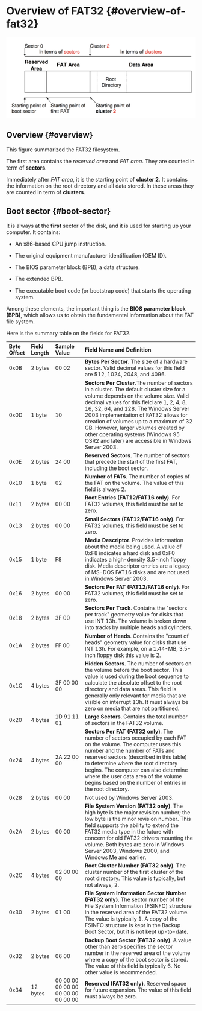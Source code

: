 # Overview of FAT32 {#overview-of-fat32}

![](assets/FATOverview.png)

## Overview {#overview}

This figure summarized the FAT32 filesystem.

The first area contains the _reserved area_ and _FAT area_. They are counted in term of **sectors**.

Immediately after _FAT area_, it is the starting point of **cluster 2**. It contains the information on the root directory and all data stored. In these areas they are counted in term of **clusters**.

## Boot sector {#boot-sector}

It is always at the **first** sector of the disk, and it is used for starting up your computer. It contains:

* An x86-based CPU jump instruction.

* The original equipment manufacturer identification \(OEM ID\).

* The BIOS parameter block \(BPB\), a data structure.

* The extended BPB.

* The executable boot code \(or bootstrap code\) that starts the operating system.

Among these elements, the important thing is the **BIOS parameter block \(BPB\)**, which allows us to obtain the fundamental information about the FAT file system.

Here is the summary table on the fields for FAT32.

| **Byte Offset** | **Field Length** | **Sample Value** | **Field Name and Definition** |
| :--- | :--- | :--- | :--- |
| 0x0B | 2 bytes | 00 02 | **Bytes Per Sector**. The size of a hardware sector. Valid decimal values for this field are 512, 1024, 2048, and 4096. |
| 0x0D | 1 byte | 10 | **Sectors Per Cluster**.The number of sectors in a cluster. The default cluster size for a volume depends on the volume size. Valid decimal values for this field are 1, 2, 4, 8, 16, 32, 64, and 128. The Windows Server 2003 implementation of FAT32 allows for creation of volumes up to a maximum of 32 GB. However, larger volumes created by other operating systems \(Windows 95 OSR2 and later\) are accessible in Windows Server 2003. |
| 0x0E | 2 bytes | 24 00 | **Reserved Sectors**. The number of sectors that precede the start of the first FAT, including the boot sector. |
| 0x10 | 1 byte | 02 | **Number of FATs**. The number of copies of the FAT on the volume. The value of this field is always 2. |
| 0x11 | 2 bytes | 00 00 | **Root Entries \(FAT12/FAT16 only\)**. For FAT32 volumes, this field must be set to zero. |
| 0x13 | 2 bytes | 00 00 | **Small Sectors \(FAT12/FAT16 only\)**. For FAT32 volumes, this field must be set to zero. |
| 0x15 | 1 byte | F8 | **Media Descriptor**. Provides information about the media being used. A value of 0xF8 indicates a hard disk and 0xF0 indicates a high-density 3.5-inch floppy disk. Media descriptor entries are a legacy of MS-DOS FAT16 disks and are not used in Windows Server 2003. |
| 0x16 | 2 bytes | 00 00 | **Sectors Per FAT \(FAT12/FAT16 only\)**. For FAT32 volumes, this field must be set to zero. |
| 0x18 | 2 bytes | 3F 00 | **Sectors Per Track**. Contains the "sectors per track" geometry value for disks that use INT 13h. The volume is broken down into tracks by multiple heads and cylinders. |
| 0x1A | 2 bytes | FF 00 | **Number of Heads**. Contains the "count of heads" geometry value for disks that use INT 13h. For example, on a 1.44-MB, 3.5-inch floppy disk this value is 2. |
| 0x1C | 4 bytes | 3F 00 00 00 | **Hidden Sectors**. The number of sectors on the volume before the boot sector. This value is used during the boot sequence to calculate the absolute offset to the root directory and data areas. This field is generally only relevant for media that are visible on interrupt 13h. It must always be zero on media that are not partitioned. |
| 0x20 | 4 bytes | 1D 91 11 01 | **Large Sectors**. Contains the total number of sectors in the FAT32 volume. |
| 0x24 | 4 bytes | 2A 22 00 00 | **Sectors Per FAT \(FAT32 only\)**. The number of sectors occupied by each FAT on the volume. The computer uses this number and the number of FATs and reserved sectors \(described in this table\) to determine where the root directory begins. The computer can also determine where the user data area of the volume begins based on the number of entries in the root directory. |
| 0x28 | 2 bytes | 00 00 | Not used by Windows Server 2003. |
| 0x2A | 2 bytes | 00 00 | **File System Version \(FAT32 only\)**. The high byte is the major revision number; the low byte is the minor revision number. This field supports the ability to extend the FAT32 media type in the future with concern for old FAT32 drivers mounting the volume. Both bytes are zero in Windows Server 2003, Windows 2000, and Windows Me and earlier. |
| 0x2C | 4 bytes | 02 00 00 00 | **Root Cluster Number \(FAT32 only\)**. The cluster number of the first cluster of the root directory. This value is typically, but not always, 2. |
| 0x30 | 2 bytes | 01 00 | **File System Information Sector Number \(FAT32 only\)**. The sector number of the File System Information \(FSINFO\) structure in the reserved area of the FAT32 volume. The value is typically 1. A copy of the FSINFO structure is kept in the Backup Boot Sector, but it is not kept up-to-date. |
| 0x32 | 2 bytes | 06 00 | **Backup Boot Sector \(FAT32 only\)**. A value other than zero specifies the sector number in the reserved area of the volume where a copy of the boot sector is stored. The value of this field is typically 6. No other value is recommended. |
| 0x34 | 12 bytes | 00 00 00 00 00 00 00 00 00 00 00 00 | **Reserved \(FAT32 only\)**. Reserved space for future expansion. The value of this field must always be zero. |



